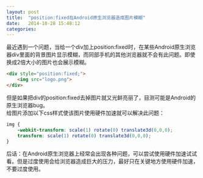 ```yaml
---
layout: post
title:  "position:fixed在Android原生浏览器造成图片模糊"
date:   2014-10-28 15:48:12
categories: 
---
```

最近遇到一个问题，当给一个div加上position:fixed时，在某些Android原生浏览器div里面的背景图片显示模糊，而同部手机的其他浏览器就不会有此问题。即使换成2倍大小的图片也会展示模糊。  
```html
<div style="position:fixed;">
    <img src="logo.png">
</div>
```
但是如果把div的position:fixed去掉图片就又光鲜亮丽了，目测可能是Android的原生浏览器bug。  
给图片添加以下css样式使该图片使用硬件加速就可以解决此问题：  
```css
img {
    -webkit-transform: scale(1) rotate(0) translate3d(0,0,0);
    transform: scale(1) rotate(0) translate3d(0,0,0);
}
```

后话：在Android原生浏览器上经常会出现各种问题，可以尝试使用硬件加速试试看。但是过度使用会给浏览器造成巨大的压力，最好只在关键地方使用硬件加速，不要过度使用。
